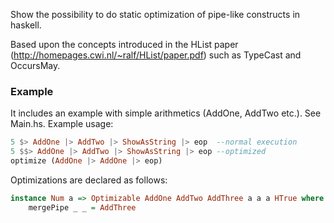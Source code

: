 Show the possibility to do static optimization of pipe-like constructs in haskell.

Based upon the concepts introduced in the HList paper (http://homepages.cwi.nl/~ralf/HList/paper.pdf) such as TypeCast and OccursMay.


### Example ###
It includes an example with simple arithmetics (AddOne, AddTwo etc.). See Main.hs.
Example usage: 

```haskell
5 $> AddOne |> AddTwo |> ShowAsString |> eop  --normal execution
5 $$> AddOne |> AddTwo |> ShowAsString |> eop --optimized
optimize (AddOne |> AddOne |> eop)
```

Optimizations are declared as follows:

````haskell
instance Num a => Optimizable AddOne AddTwo AddThree a a a HTrue where
    mergePipe _ _ = AddThree
````
